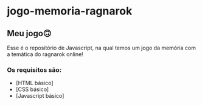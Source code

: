 # jogo-memoria-ragnarok

## Meu jogo🙃

Esse é o repositório de Javascript, na qual temos um jogo da memória com a temática do ragnarok online! 

### Os requisitos são:

* [HTML básico]
* [CSS básico]
* [Javascript básico]
 

